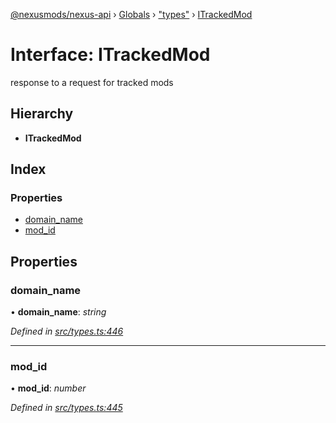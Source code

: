 [@nexusmods/nexus-api](../README.md) › [Globals](../globals.md) › ["types"](../modules/_types_.md) › [ITrackedMod](_types_.itrackedmod.md)

# Interface: ITrackedMod

response to a request for tracked mods

## Hierarchy

* **ITrackedMod**

## Index

### Properties

* [domain_name](_types_.itrackedmod.md#domain_name)
* [mod_id](_types_.itrackedmod.md#mod_id)

## Properties

###  domain_name

• **domain_name**: *string*

*Defined in [src/types.ts:446](https://github.com/Nexus-Mods/node-nexus-api/blob/af3f187/src/types.ts#L446)*

___

###  mod_id

• **mod_id**: *number*

*Defined in [src/types.ts:445](https://github.com/Nexus-Mods/node-nexus-api/blob/af3f187/src/types.ts#L445)*
